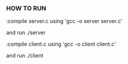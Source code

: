 ### HOW TO RUN

:compile server.c using 'gcc -o server server.c'

and run ./server

:compile client.c using 'gcc -o client client.c'

and run ./client
